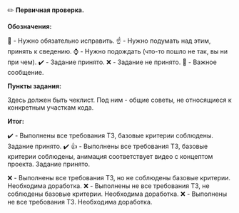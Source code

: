 :pencil2: **Первичная проверка.**

**Обозначения:**

:red_circle: - Нужно обязательно исправить.
:point_up: - Нужно подумать над этим, принять к сведению.
:watch: - Нужно подождать (что-то пошло не так, вы ни при чем).
:heavy_check_mark: - Задание принято.
:x: - Задание не принято.
:large_blue_diamond: - Важное сообщение.

**Пункты задания:**

Здесь должен быть чеклист. Под ним - общие советы, не относящиеся к конкретным участкам кода.

**Итог:**

:heavy_check_mark: - Выполнены все требования ТЗ, базовые критерии соблюдены. Задание принято.
:heavy_check_mark: :+1: - Выполнены все требования ТЗ, базовые критерии соблюдены, анимация соответствует видео с концептом проекта. Задание принято.

:x: - Выполнены все требования ТЗ, но не соблюдены базовые критерии. Необходима доработка.
:x: - Выполнены не все требования ТЗ, не соблюдены базовые критерии. Необходима доработка.
:x: - Выполнены не все требования ТЗ. Необходима доработка.

